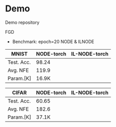# Demo
Demo repository

FGD
+ Benchmark: epoch=20 NODE & ILNODE

| MNIST     |NODE-torch |IL-NODE-torch |
|----       |----       |----          |
| Test. Acc.| 98.24     ||
| Avg. NFE  | 119.9     ||
| Param.[K] | 16.9K     ||


| CIFAR     |NODE-torch |IL-NODE-torch |
|----       |----       |----          |
| Test. Acc.| 60.65     ||
| Avg. NFE  | 182.6     ||
| Param.[K] | 37.1K     ||  
